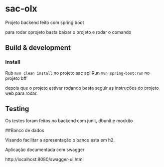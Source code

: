 # sac-olx

Projeto backend feito com spring boot

para rodar oprojeto basta baixar o projeto e rodar o comando


## Build & development

### Install

Rub `mvn clean install` no projeto sac api
Run `mvn spring-boot:run` no projeto bff

depois que o projeto estiver rodando basta seguir as instruções do projeto web para rodar.

## Testing

Os testes foram feitos no backend com junit, dbunit e mockito

##Banco de dados

Visando facilitar a apresentação o banco esta em h2.

Aplicação documentada com swagger

http://localhost:8080/swagger-ui.html